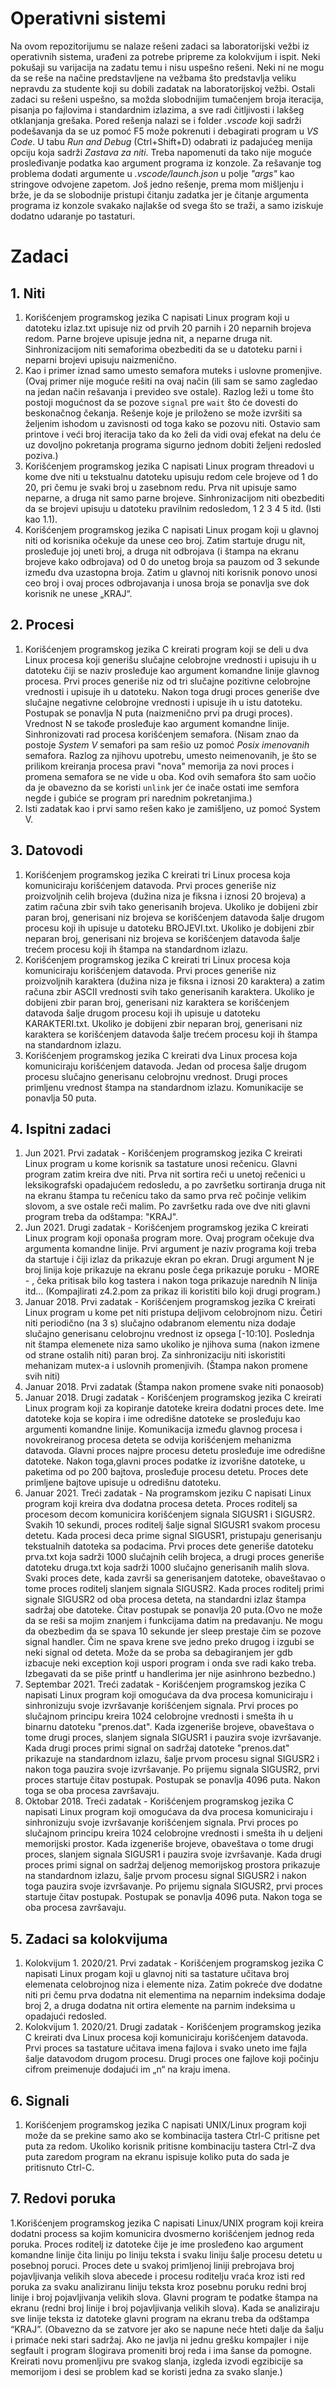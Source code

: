 # Operativni sistemi
Na ovom repozitorijumu se nalaze rešeni zadaci sa laboratorijski vežbi iz operativnih sistema, urađeni za potrebe pripreme za kolokvijum i ispit. Neki pokušaji su varijacija na zadatu temu i nisu uspešno rešeni. Neki ni ne mogu da se reše na načine predstavljene na vežbama što predstavlja veliku nepravdu za studente koji su dobili zadatak na laboratorijskoj vežbi. Ostali zadaci su rešeni uspešno, sa možda slobodnijim tumačenjem broja iteracija, pisanja po fajlovima i standardnim izlazima, a sve radi čitljivosti i lakšeg otklanjanja grešaka.
Pored rešenja nalazi se i folder *.vscode* koji sadrži podešavanja da se uz pomoć F5 može pokrenuti i debagirati program u *VS Code*. U tabu *Run and Debug* (Ctrl+Shift+D) odabrati iz padajućeg menija opciju koja sadrži *Zastava za niti*. Treba napomenuti da tako nije moguće prosleđivanje podatka kao argument programa iz konzole. Za rešavanje tog problema dodati argumente u *.vscode/launch.json* u polje *"args"* kao stringove odvojene zapetom. Još jedno rešenje, prema mom mišljenju i brže, je da se slobodnije pristupi čitanju zadatka jer je čitanje argumenta programa iz konzole svakako najlakše od svega što se traži, a samo iziskuje dodatno udaranje po tastaturi. 
# Zadaci
## 1. Niti
1. Korišćenjem programskog jezika C napisati Linux program koji u datoteku izlaz.txt upisuje niz od prvih 20 parnih i 20 neparnih brojeva redom. Parne brojeve upisuje jedna nit, a neparne druga nit. Sinhronizacijom niti semaforima obezbediti da se u datoteku parni i neparni brojevi upisuju naizmenično.
2. Kao i primer iznad samo umesto semafora muteks i uslovne promenjive. (Ovaj primer nije moguće rešiti na ovaj način (ili sam se samo zagledao na jedan način rešavanja i prevideo sve ostale). Razlog leži u tome što postoji mogućnost da se pozove `signal` pre `wait` što će dovesti do beskonačnog čekanja. Rešenje koje je priloženo se može izvršiti sa željenim ishodom u zavisnosti od toga kako se pozovu niti. Ostavio sam printove i veći broj iteracija tako da ko želi da vidi ovaj efekat na delu će uz dovoljno pokretanja programa sigurno jednom dobiti željeni redosled poziva.)
3. Korišćenjem programskog jezika C napisati Linux program threadovi u kome dve niti u tekstualnu datoteku upisuju redom cele brojeve od 1 do 20, pri čemu je svaki broj u zasebnom redu. Prva nit upisuje samo neparne, a druga nit samo parne brojeve. Sinhronizacijom niti obezbediti da se brojevi upisuju u datoteku pravilnim redosledom, 1 2 3 4 5 itd. (Isti kao 1.1).
4. Korišćenjem programskog jezika C napisati Linux progam koji u glavnoj niti od korisnika očekuje da unese ceo broj. Zatim startuje drugu nit, prosleđuje joj uneti broj, a druga nit odbrojava (i štampa na ekranu brojeve kako odbrojava) od 0 do unetog broja sa pauzom od 3 sekunde između dva uzastopna broja. Zatim u glavnoj niti korisnik ponovo unosi ceo broj i ovaj proces odbrojavanja i unosa broja se ponavlja sve dok korisnik ne unese „KRAJ“. 
## 2. Procesi
1. Korišćenjem programskog jezika C kreirati program koji se deli u dva Linux procesa koji generišu slučajne celobrojne vrednosti i upisuju ih u datoteku čiji se naziv prosleđuje kao argument komandne linije glavnog procesa. Prvi proces generiše niz od tri slučajne pozitivne celobrojne vrednosti i upisuje ih u datoteku. Nakon toga drugi proces generiše dve slučajne negativne celobrojne vrednosti i upisuje ih u istu datoteku. Postupak se ponavlja N puta (naizmenično prvi pa drugi proces). Vrednost N se takođe prosleđuje kao argument komandne linije. Sinhronizovati rad procesa korišćenjem semafora.
(Nisam znao da postoje *System V* semafori pa sam rešio uz pomoć *Posix imenovanih* semafora. Razlog za njihovu upotrebu, umesto neimenovanih, je što se prilikom kreiranja procesa pravi "nova" memorija za novi proces i promena semafora se ne vide u oba. Kod ovih semafora što sam uočio da je obavezno da se koristi `unlink` jer će inače ostati ime semfora negde i gubiće se program pri narednim pokretanjima.)
2. Isti zadatak kao i prvi samo rešen kako je zamišljeno, uz pomoć System V.
## 3. Datovodi
1. Korišćenjem programskog jezika C kreirati tri Linux procesa koja komuniciraju korišćenjem datavoda. Prvi proces generiše niz proizvoljnih celih brojeva (dužina niza je fiksna i iznosi 20 brojeva) a zatim računa zbir svih tako generisanih brojeva. Ukoliko je dobijeni zbir paran broj, generisani niz brojeva se korišćenjem datavoda šalje drugom procesu koji ih upisuje u datoteku BROJEVI.txt. Ukoliko je dobijeni zbir neparan broj, generisani niz brojeva se korišćenjem datavoda šalje trećem procesu koji ih štampa na standardnom izlazu.
2. Korišćenjem programskog jezika C kreirati tri Linux procesa koja komuniciraju korišćenjem datavoda. 
Prvi proces generiše niz proizvoljnih karaktera (dužina niza je fiksna i iznosi 20 karaktera) a zatim računa zbir ASCII vrednosti svih tako generisanih karaktera. Ukoliko je dobijeni zbir paran broj, generisani niz karaktera se korišćenjem datavoda šalje drugom procesu koji ih upisuje u datoteku KARAKTERI.txt. Ukoliko je dobijeni zbir neparan broj, generisani niz karaktera se korišćenjem datavoda šalje trećem procesu koji ih štampa na standardnom izlazu.
3. Korišćenjem programskog jezika C kreirati dva Linux procesa koja komuniciraju korišćenjem datavoda. Jedan od procesa šalje drugom procesu slučajno generisanu celobrojnu vrednost. Drugi proces primljenu vrednost štampa na standardnom izlazu. Komunikacije se ponavlja 50 puta. 
## 4. Ispitni zadaci
1. Jun 2021. Prvi zadatak - Korišćenjem programskog jezika C kreirati Linux program u kome korisnik sa tastature unosi rečenicu. Glavni program zatim kreira dve niti. Prva nit sortira reči u unetoj rečenici u leksikografski opadajućem redosledu, a po završetku sortiranja druga nit na ekranu štampa tu rečenicu tako da samo prva reč počinje velikim slovom, a sve ostale reči malim. Po završetku rada ove dve niti glavni program treba da odštampa: "KRAJ".
2. Jun 2021. Drugi zadatak - Korišćenjem programskog jezika C kreirati Linux program koji oponaša program more. Ovaj program očekuje dva argumenta komandne linije. Prvi argument je naziv programa koji treba da startuje i čiji izlaz da prikazuje ekran po ekran. Drugi argument N je broj linija koje prikazuje na ekranu posle čega prikazuje poruku - MORE - , čeka pritisak bilo kog tastera i nakon toga prikazuje narednih N linija itd... (Kompajlirati z4.2.pom za prikaz ili koristiti bilo koji drugi program.)
3. Januar 2018. Prvi zadatak - Korišćenjem programskog jezika C kreirati Linux program u kome pet niti pristupa deljivom celobrojnom nizu. Četiri niti periodično (na 3 s) slučajno odabranom elementu niza dodaje slučajno generisanu celobrojnu vrednost iz opsega [-10:10]. Poslednja nit štampa elemenete niza samo ukoliko je njihova suma (nakon izmene od strane ostalih niti) paran broj. Za sinhronizaciju niti iskoristiti mehanizam mutex-a i uslovnih promenjivih. (Štampa nakon promene svih niti)
4. Januar 2018. Prvi zadatak (Štampa nakon promene svake niti ponaosob)
5. Januar 2018. Drugi zadatak - Korišćenjem programskog jezika C kreirati Linux program koji za kopiranje datoteke kreira dodatni proces dete. Ime datoteke koja se kopira i ime odredišne datoteke se prosleđuju kao argumenti komandne linije. Komunikacija između glavnog procesa i novokreiranog procesa deteta se odvija korišćenjem mehanizma datavoda. Glavni proces najpre procesu detetu prosleđuje ime odredišne datoteke. Nakon toga,glavni proces podatke iz izvorišne datoteke, u paketima od po 200 bajtova, prosleđuje procesu detetu. Proces dete primljene bajtove upisuje u odredišnu datoteku.
6. Januar 2021. Treći zadatak - Na programskom jeziku C napisati Linux program koji kreira dva dodatna procesa deteta. Proces roditelj sa procesom decom komunicira korišćenjem signala SIGUSR1 i SIGUSR2. Svakih 10 sekundi, proces roditelj šalje signal SIGUSR1 svakom procesu detetu. Kada procesi deca prime signal SIGUSR1, pristupaju generisanju tekstualnih datoteka sa podacima. Prvi proces dete generiše datoteku prva.txt koja sadrži 1000 slučajnih celih brojeca, a drugi proces generiše datoteku druga.txt koja sadrži 1000 slučajno generisanih malih slova. Svaki proces dete, kada završi sa generisanjem datoteke, obaveštavao o tome proces roditelj slanjem signala SIGUSR2. Kada proces roditelj primi signale SIGUSR2 od oba procesa deteta, na standardni izlaz štampa sadržaj obe datoteke. Čitav postupak se ponavlja 20 puta.(Ovo ne može da se reši sa mojim znanjem i funkcijama datim na predavanju. Ne mogu da obezbedim da se spava 10 sekunde jer sleep prestaje čim se pozove signal handler. Čim ne spava krene sve jedno preko drugog i izgubi se neki signal od deteta. Može da se proba sa debagiranjem jer gdb izbacuje neki exception koji uspori program i onda sve radi kako treba. Izbegavati da se piše printf u handlerima jer nije asinhrono bezbedno.)
7. Septembar 2021. Treći zadatak - Korišćenjem programskog jezika C napisati Linux program koji omogućava da dva procesa komuniciraju i sinhronizuju svoje izvršavanje korišćenjem signala. Prvi proces po slučajnom principu kreira 1024 celobrojne vrednosti i smešta ih u binarnu datoteku "prenos.dat". Kada izgeneriše brojeve, obaveštava o tome drugi proces, slanjem signala SIGUSR1 i pauzira svoje izvršavanje. Kada drugi proces primi signal on sadržaj datoteke "prenos.dat" prikazuje na standardnom izlazu, šalje prvom procesu signal SIGUSR2 i nakon toga pauzira svoje izvršavanje. Po prijemu signala SIGUSR2, prvi proces startuje čitav postupak. Postupak se ponavlja 4096 puta. Nakon toga se oba procesa završavaju.
8. Oktobar 2018. Treći zadatak - Korišćenjem programskog jezika C napisati Linux program koji omogućava da dva procesa komuniciraju i sinhronizuju svoje izvršavanje korišćenjem signala. Prvi proces po slučajnom principu kreira 1024 celobrojne vrednosti i smešta ih u deljeni memorijski prostor. Kada izgeneriše brojeve, obaveštava o tome drugi proces, slanjem signala SIGUSR1 i pauzira svoje izvršavanje. Kada drugi proces primi signal on sadržaj deljenog memorijskog prostora prikazuje na standardnom izlazu, šalje prvom procesu signal SIGUSR2 i nakon toga pauzira svoje izvršavanje. Po prijemu signala SIGUSR2, prvi proces startuje čitav postupak. Postupak se ponavlja 4096 puta. Nakon toga se oba procesa završavaju.
## 5. Zadaci sa kolokvijuma
1. Kolokvijum 1. 2020/21. Prvi zadatak - Korišćenjem programskog jezika C napisati Linux progam koji u glavnoj niti sa tastature učitava broj elemenata celobrojnog niza i elemente niza. Zatim pokreće dve dodatne niti pri čemu prva dodatna nit elementima na neparnim indeksima dodaje broj 2, a druga dodatna nit ortira elemente na parnim indeksima u opadajući redosled.
2. Kolokvijum 1. 2020/21. Drugi zadatak - Korišćenjem programskog jezika C kreirati dva Linux procesa koji komuniciraju korišćenjem datavoda. Prvi proces sa tastature učitava imena fajlova i svako uneto ime fajla šalje datavodom drugom procesu. Drugi proces one fajlove koji počinju cifrom preimenuje dodajući im „n“ na kraju imena.
## 6. Signali
1. Korišćenjem programskog jezika C napisati UNIX/Linux program koji može da se prekine samo ako se kombinacija tastera Ctrl-C pritisne pet puta za redom. Ukoliko korisnik pritisne kombinaciju tastera Ctrl-Z dva puta zaredom program na ekranu ispisuje koliko puta do sada je pritisnuto Ctrl-C.
## 7. Redovi poruka
1.Korišćenjem programskog jezika C napisati Linux/UNIX program koji kreira dodatni process sa kojim komunicira dvosmerno korišćenjem jednog reda poruka. Proces roditelj iz datoteke čije je ime prosleđeno kao argument komandne linije čita liniju po liniju teksta i svaku liniju šalje procesu detetu u posebnoj poruci. Proces dete u svakoj primljenoj liniji prebrojava broj pojavljivanja velikih slova abecede i procesu roditelju vraća kroz isti red poruka za svaku analiziranu liniju teksta kroz posebnu poruku redni broj linije i broj pojavljivanja velikih slova. Glavni program te podatke štampa na ekranu (redni broj linije i broj pojavljivanja velikih slova). Kada se analiziraju sve linije teksta iz datoteke glavni program na ekranu treba da odštampa “KRAJ”. (Obavezno da se zatvore jer ako se napune neće hteti dalje da šalju i primaće neki stari sadržaj. Ako ne javlja ni jednu grešku kompajler i nije segfault i program šlogirava promeniti broj reda i ima šanse da pomogne. Kreirati novu promenljivu pre svakog slanja, izgleda izvodi egzibicije sa memorijom i desi se problem kad se koristi jedna za svako slanje.)
